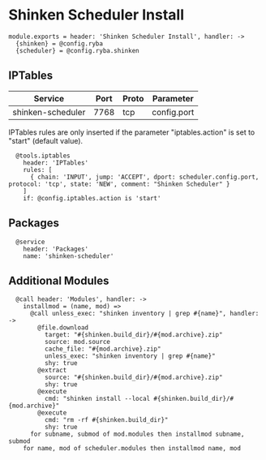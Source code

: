 
# Shinken Scheduler Install

    module.exports = header: 'Shinken Scheduler Install', handler: ->
      {shinken} = @config.ryba
      {scheduler} = @config.ryba.shinken

## IPTables

| Service           | Port  | Proto | Parameter       |
|-------------------|-------|-------|-----------------|
| shinken-scheduler | 7768  |  tcp  |   config.port   |

IPTables rules are only inserted if the parameter "iptables.action" is set to
"start" (default value).

      @tools.iptables
        header: 'IPTables'
        rules: [
          { chain: 'INPUT', jump: 'ACCEPT', dport: scheduler.config.port, protocol: 'tcp', state: 'NEW', comment: "Shinken Scheduler" }
        ]
        if: @config.iptables.action is 'start'

## Packages

      @service
        header: 'Packages'
        name: 'shinken-scheduler'

## Additional Modules

      @call header: 'Modules', handler: ->
        installmod = (name, mod) =>
          @call unless_exec: "shinken inventory | grep #{name}", handler: ->
            @file.download
              target: "#{shinken.build_dir}/#{mod.archive}.zip"
              source: mod.source
              cache_file: "#{mod.archive}.zip"
              unless_exec: "shinken inventory | grep #{name}"
              shy: true
            @extract
              source: "#{shinken.build_dir}/#{mod.archive}.zip"
              shy: true
            @execute
              cmd: "shinken install --local #{shinken.build_dir}/#{mod.archive}"
            @execute
              cmd: "rm -rf #{shinken.build_dir}"
              shy: true
          for subname, submod of mod.modules then installmod subname, submod
        for name, mod of scheduler.modules then installmod name, mod
